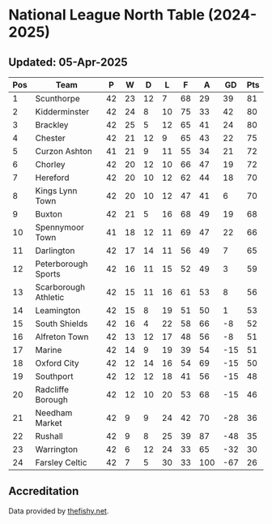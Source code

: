 # National League North Table (2024-2025)
## Updated: 05-Apr-2025

| Pos | Team | P | W | D | L | F | A | GD | Pts |
| --- | --- | --- | --- | --- | --- | --- | --- | --- | --- |
| 1 | Scunthorpe | 42 | 23 | 12 | 7 | 68 | 29 | 39 | 81 |
| 2 | Kidderminster | 42 | 24 | 8 | 10 | 75 | 33 | 42 | 80 |
| 3 | Brackley | 42 | 25 | 5 | 12 | 65 | 41 | 24 | 80 |
| 4 | Chester | 42 | 21 | 12 | 9 | 65 | 43 | 22 | 75 |
| 5 | Curzon Ashton | 41 | 21 | 9 | 11 | 55 | 34 | 21 | 72 |
| 6 | Chorley | 42 | 20 | 12 | 10 | 66 | 47 | 19 | 72 |
| 7 | Hereford | 42 | 20 | 10 | 12 | 62 | 44 | 18 | 70 |
| 8 | Kings Lynn Town | 42 | 20 | 10 | 12 | 47 | 41 | 6 | 70 |
| 9 | Buxton | 42 | 21 | 5 | 16 | 68 | 49 | 19 | 68 |
| 10 | Spennymoor Town | 41 | 18 | 12 | 11 | 69 | 47 | 22 | 66 |
| 11 | Darlington | 42 | 17 | 14 | 11 | 56 | 49 | 7 | 65 |
| 12 | Peterborough Sports | 42 | 16 | 11 | 15 | 52 | 49 | 3 | 59 |
| 13 | Scarborough Athletic | 42 | 15 | 11 | 16 | 61 | 53 | 8 | 56 |
| 14 | Leamington | 42 | 15 | 8 | 19 | 51 | 50 | 1 | 53 |
| 15 | South Shields | 42 | 16 | 4 | 22 | 58 | 66 | -8 | 52 |
| 16 | Alfreton Town | 42 | 13 | 12 | 17 | 48 | 56 | -8 | 51 |
| 17 | Marine | 42 | 14 | 9 | 19 | 39 | 54 | -15 | 51 |
| 18 | Oxford City | 42 | 12 | 14 | 16 | 54 | 69 | -15 | 50 |
| 19 | Southport | 42 | 12 | 12 | 18 | 41 | 56 | -15 | 48 |
| 20 | Radcliffe Borough | 42 | 12 | 10 | 20 | 53 | 68 | -15 | 46 |
| 21 | Needham Market | 42 | 9 | 9 | 24 | 42 | 70 | -28 | 36 |
| 22 | Rushall | 42 | 9 | 8 | 25 | 39 | 87 | -48 | 35 |
| 23 | Warrington | 42 | 6 | 12 | 24 | 33 | 65 | -32 | 30 |
| 24 | Farsley Celtic | 42 | 7 | 5 | 30 | 33 | 100 | -67 | 26 |

## Accreditation 

Data provided by [thefishy.net](https://www.thefishy.net/).